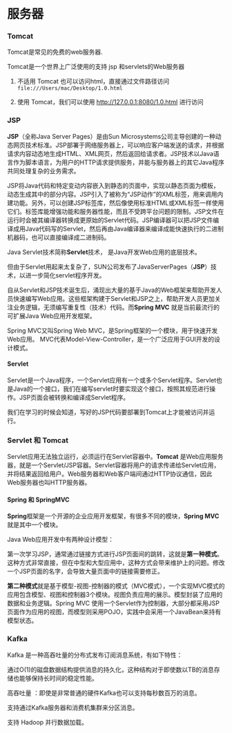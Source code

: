 # 服务器

### Tomcat
Tomcat是常见的免费的web服务器.

Tomcat是一个世界上广泛使用的支持 jsp 和servlets的Web服务器

1. 不适用 Tomcat 也可以访问html，直接通过文件路径访问
   `file:///Users/mac/Desktop/1.0.html`

2. 使用 Tomcat，我们可以使用 http://127.0.0.1:8080/1.0.html 进行访问



### JSP

**JSP**（全称Java Server Pages）是由Sun Microsystems公司主导创建的一种动态网页技术标准。JSP部署于网络服务器上，可以响应客户端发送的请求，并根据请求内容动态地生成HTML、XML网页，然后返回给请求者。JSP技术以Java语言作为脚本语言，为用户的HTTP请求提供服务，并能与服务器上的其它Java程序共同处理复杂的业务需求。

JSP将Java代码和特定变动内容嵌入到静态的页面中，实现以静态页面为模板，动态生成其中的部分内容。JSP引入了被称为“JSP动作”的XML标签，用来调用内建功能。另外，可以创建JSP标签库，然后像使用标准HTML或XML标签一样使用它们。标签库能增强功能和服务器性能，而且不受跨平台问题的限制。JSP文件在运行时会被其编译器转换成更原始的Servlet代码。JSP编译器可以把JSP文件编译成用Java代码写的Servlet，然后再由Java编译器来编译成能快速执行的二进制机器码，也可以直接编译成二进制码。

Java Servlet技术简称**Servlet**技术， 是Java开发Web应用的底层技术。

但由于Servlet用起来太复杂了，SUN公司发布了JavaServerPages（**JSP**）技术，以进一步简化servlet程序开发。

自从Servlet和JSP技术诞生后，涌现出大量的基于Java的Web框架来帮助开发人员快速编写Web应用。这些框架构建于Servlet和JSP之上，帮助开发人员更加关注业务逻辑，无须编写重复性（技术）代码。而**Spring MVC** 就是当前最流行的可扩展Java Web应用开发框架。

Spring MVC又叫Spring Web MVC，是Spring框架的一个模块，用于快速开发Web应用。 MVC代表Model-View-Controller，是一个广泛应用于GUI开发的设计模式。

#### Servlet

Servlet是一个Java程序，一个Servlet应用有一个或多个Servlet程序。Servlet也是Java的一个接口，我们在编写servlet时要实现这个接口，按照其规范进行操作。JSP页面会被转换和编译成Servlet程序。

我们在学习的时候会知道，写好的JSP代码要部署到Tomcat上才能被访问并运行。

### Servlet 和 Tomcat

Servlet应用无法独立运行，必须运行在Servlet容器中。**Tomcat** 是Web应用服务器，就是一个Servlet/JSP容器。Servlet容器将用户的请求传递给Servlet应用，并将结果返回给用户。Web服务器和Web客户端间通过HTTP协议通信，因此Web服务器也叫HTTP服务器。

#### Spring 和 SpringMVC

**Spring**框架是一个开源的企业应用开发框架，有很多不同的模块，**Spring MVC**就是其中一个模块。

Java Web应用开发中有两种设计模型：

第一次学习JSP，通常通过链接方式进行JSP页面间的跳转，这就是**第一种模式**。这种方式非常直接，但在中型和大型应用中，这种方式会带来维护上的问题。修改一个JSP页面的名字，会导致大量页面中的链接需要修正。

**第二种模式**就是基于模型-视图-控制器的模式（MVC模式），一个实现MVC模式的应用包含模型、视图和控制器3个模块。视图负责应用的展示。模型封装了应用的数据和业务逻辑。Spring MVC 使用一个Servlet作为控制器，大部分都采用JSP页面作为应用的视图，而模型则采用POJO，实践中会采用一个JavaBean来持有模型状态。



### Kafka


Kafka  是一种高吞吐量的分布式发布订阅消息系统，有如下特性：

通过O(1)的磁盘数据结构提供消息的持久化，这种结构对于即使数以TB的消息存储也能够保持长时间的稳定性能。

高吞吐量  ：即使是非常普通的硬件Kafka也可以支持每秒数百万的消息。

支持通过Kafka服务器和消费机集群来分区消息。

支持 Hadoop 并行数据加载。 